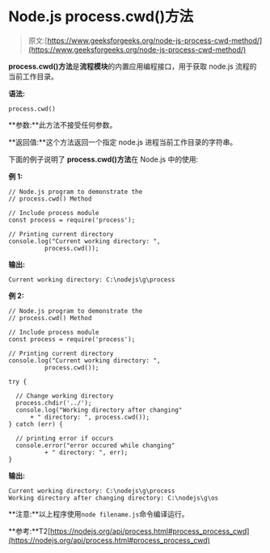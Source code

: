 # Node.js process.cwd()方法

> 原文:[https://www.geeksforgeeks.org/node-js-process-cwd-method/](https://www.geeksforgeeks.org/node-js-process-cwd-method/)

**process.cwd()方法**是**流程模块**的内置应用编程接口，用于获取 node.js 流程的当前工作目录。

**语法:**

```
process.cwd()
```

**参数:**此方法不接受任何参数。

**返回值:**这个方法返回一个指定 node.js 进程当前工作目录的字符串。

下面的例子说明了 **process.cwd()方法**在 Node.js 中的使用:

**例 1:**

```
// Node.js program to demonstrate the    
// process.cwd() Method

// Include process module
const process = require('process');

// Printing current directory
console.log("Current working directory: ",
          process.cwd());
```

**输出:**

```
Current working directory: C:\nodejs\g\process

```

**例 2:**

```
// Node.js program to demonstrate the    
// process.cwd() Method

// Include process module
const process = require('process');

// Printing current directory
console.log("Current working directory: ",
          process.cwd());

try {

  // Change working directory
  process.chdir('../');
  console.log("Working directory after changing"
      + " directory: ", process.cwd());
} catch (err) {

  // printing error if occurs
  console.error("error occured while changing"
          + " directory: ", err);
}
```

**输出:**

```
Current working directory: C:\nodejs\g\process
Working directory after changing directory: C:\nodejs\g\os

```

**注意:**以上程序使用`node filename.js`命令编译运行。

**参考:**T2[https://nodejs.org/api/process.html#process_process_cwd](https://nodejs.org/api/process.html#process_process_cwd)